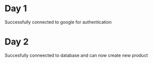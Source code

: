 # Day 1

Successfully connected to google for authentication

# Day 2

Succesfully conneected to database and can now create new product